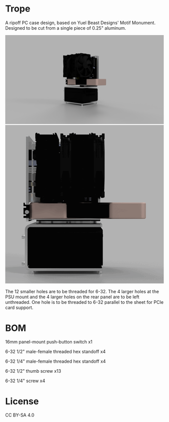 # Trope
A ripoff PC case design, based on Yuel Beast Designs' Motif Monument. Designed to be cut from a single piece of 0.25" aluminum.

<img src="https://github.com/TheOfficialCzex/Trope/blob/main/Trope_Front_Left.png" alt="Trope PC Case"/>

<img src="https://github.com/TheOfficialCzex/Trope/blob/main/Trope.gif" alt="Trope PC Case Turntable"/>

The 12 smaller holes are to be threaded for 6-32. The 4 larger holes at the PSU mount and the 4 larger holes on the rear panel are to be left unthreaded. One hole is to be threaded to 6-32 parallel to the sheet for PCIe card support.

# BOM

16mm panel-mount push-button switch x1

6-32 1/2" male-female threaded hex standoff x4

6-32 1/4" male-female threaded hex standoff x4

6-32 1/2" thumb screw x13

6-32 1/4" screw x4

# License

CC BY-SA 4.0

